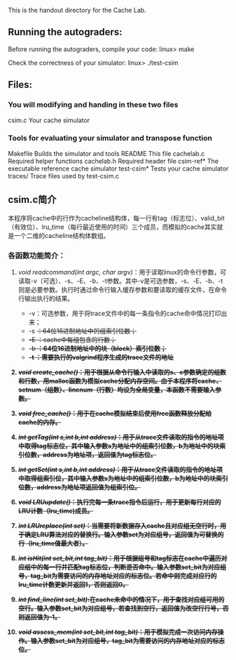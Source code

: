 This is the handout directory for the Cache Lab.

## Running the autograders:

Before running the autograders, compile your code:
    linux> make

Check the correctness of your simulator:
    linux> ./test-csim

## Files:

### You will modifying and handing in these two files
csim.c       Your cache simulator

### Tools for evaluating your simulator and transpose function
Makefile     Builds the simulator and tools
README       This file
cachelab.c   Required helper functions
cachelab.h   Required header file
csim-ref*    The executable reference cache simulator
test-csim*   Tests your cache simulator
traces/      Trace files used by test-csim.c

## csim.c简介

本程序将cache中的行作为cacheline结构体，每一行有tag（标志位）、valid_bit（有效位）、lru_time（每行最近使用的时间）三个成员，而模拟的cache其实就是一个二维的cacheline结构体数组。

### 各函数功能简介：

1. *void readcommand(int argc, char argv)*：用于读取linux的命令行参数，可读取-v（可选）、-s、-E、-b、-t参数。其中-v是可选参数，-s、-E、-b、-t 则是必要参数。执行时通过命令行输入缓存参数和要读取的缓存文件，在命令行输出执行的结果。

	- -v：可选参数，用于将trace文件中的每一条指令的cache命中情况打印出来；
	- -s  <s>：64位16进制地址中的组索引位数；
	- -E  <E>：cache中每组包含的行数；
	- -b  <b>：64位16进制地址中的块（block）索引位数；
	- -t  <tracefile>：需要执行的valgrind程序生成的trace文件的地址
2. *void create_cache()*：用于根据从命令行输入中读取的s、e参数确定的组数和行数，用malloc函数为模拟cache分配内存空间。由于本程序将cache、setnum（组数）、linenum（行数）均设为全局变量，本函数不需要输入参数。
3. *void free_cache()*：用于在cache模拟结束后使用free函数释放分配给cache的内存。
4. *int getTag(int s,int b,int address)*：用于从trace文件读取的指令的地址项中取得tag标志位，其中输入参数s为地址中的组索引位数，b为地址中的块索引位数，address为地址项，返回值为tag标志位。
5. *int getSet(int s,int b,int address)*：用于从trace文件读取的指令的地址项中取得组索引位，其中输入参数s为地址中的组索引位数，b为地址中的块索引位数，address为地址项返回值为组索引位。
6. *void LRUupdate()*：执行完每一条trace指令后运行，用于更新每行对应的LRU计数（lru_time)成员。
7. *int LRUreplace(int set)*：当需要将新数据存入cache且对应组无空行时，用于确定LRU算法对应的替换行。输入参数set为对应组号，返回值为可替换的行（lru_time值最大者）。
8. *int isHit(int set_bit,int tag_bit)*：用于根据组号和tag标志在cache中遍历对应组中的每一行并匹配tag标志位，判断是否命中。输入参数set_bit为对应组号，tag_bit为需要访问的内存地址对应的标志位。若命中则完成对应行的lru_time计数更新并返回1，否则返回0。
9. *int find_line(int set_bit)*:在cache未命中的情况下，用于查找对应组可用的空行。输入参数set_bit为对应组号，若查找到空行，返回值为改空行行号，否则返回值为-1。
10. *void assess_mem(int set_bit,int tag_bit)*：用于模拟完成一次访问内存操作。输入参数set_bit为对应组号，tag_bit为需要访问的内存地址对应的标志位。
